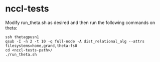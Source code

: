 # nccl-tests

Modify run_theta.sh as desired and then run the following commands on theta:
```
ssh thetagpusn1
qsub -I -n 2 -t 10 -q full-node -A dist_relational_alg --attrs filesystems=home,grand,theta-fs0
cd <nccl-tests-path>/
./run_theta.sh
```
